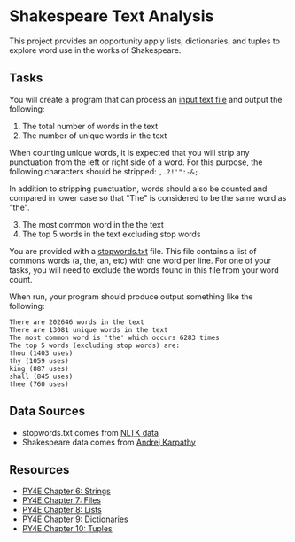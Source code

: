 Shakespeare Text Analysis
=========================

This project provides an opportunity apply lists, dictionaries, and tuples to explore word use in the works of Shakespeare.

Tasks
-----

You will create a program that can process an [input text file](shakespeare.txt) and output the following:

1. The total number of words in the text
2. The number of unique words in the text

When counting unique words, it is expected that you will strip any punctuation from the left or right side of a word. For this purpose, the following characters should be stripped: `,.?!'":-&;`.

In addition to stripping punctuation, words should also be counted and compared in lower case so that "The" is considered to be the same word as "the".

3. The most common word in the the text
4. The top 5 words in the text excluding stop words

You are provided with a [stopwords.txt](stopwords.txt) file. This file contains a list of commons words (a, the, an, etc) with one word per line. For one of your tasks, you will need to exclude the words found in this file from your word count.

When run, your program should produce output something like the following:

```
There are 202646 words in the text
There are 13081 unique words in the text
The most common word is 'the' which occurs 6283 times
The top 5 words (excluding stop words) are:
thou (1403 uses)
thy (1059 uses)
king (887 uses)
shall (845 uses)
thee (760 uses)
```

Data Sources
------------

- stopwords.txt comes from [NLTK data](https://www.nltk.org/nltk_data/)
- Shakespeare data comes from [Andrej Karpathy](https://github.com/karpathy/char-rnn/blob/master/data/tinyshakespeare/input.txt)

Resources
---------

- [PY4E Chapter 6: Strings](https://www.py4e.com/html3/06-strings)
- [PY4E Chapter 7: Files](https://www.py4e.com/html3/07-files)
- [PY4E Chapter 8: Lists](https://www.py4e.com/html3/08-lists)
- [PY4E Chapter 9: Dictionaries](https://www.py4e.com/html3/09-dictionaries)
- [PY4E Chapter 10: Tuples](https://www.py4e.com/html3/10-tuples)
